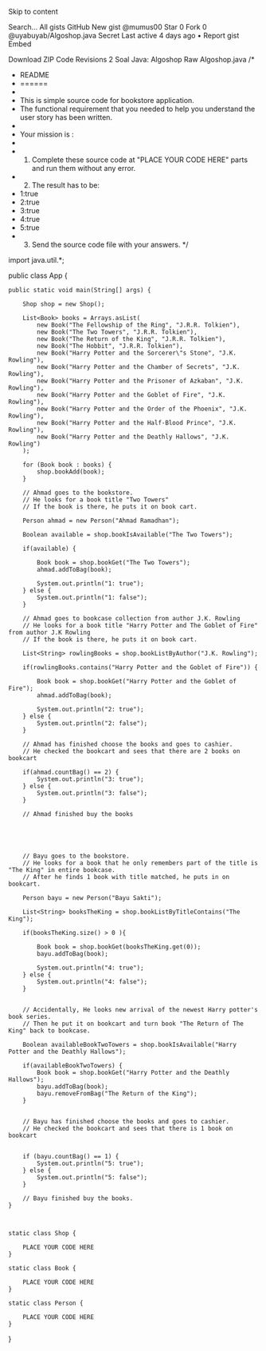 Skip to content
 
Search…
All gists
GitHub
New gist
@mumus00 
  Star 0
  Fork 0
@uyabuyab/Algoshop.java Secret
Last active 4 days ago • 
Report gist
Embed  
<script src="https://gist.github.com/uyab/8cc9e96d30ccba8b70cf0a3633ed33e1.js"></script>
  Download ZIP
 Code  Revisions 2
Soal Java: Algoshop
Raw
 Algoshop.java
/*
* README
* ======
*
* This is simple source code for bookstore application.
* The functional requirement that you needed to help you understand the user story has been written.
*
* Your mission is :
*
* 1. Complete these source code at "PLACE YOUR CODE HERE" parts and run them without any error.
* 2. The result has to be:
*    1:true
*    2:true
*    3:true
*    4:true
*    5:true
* 3. Send the source code file with your answers.
*/

import java.util.*;

public class App {

    public static void main(String[] args) {

        Shop shop = new Shop();

        List<Book> books = Arrays.asList(
            new Book("The Fellowship of the Ring", "J.R.R. Tolkien"),
            new Book("The Two Towers", "J.R.R. Tolkien"),
            new Book("The Return of the King", "J.R.R. Tolkien"),
            new Book("The Hobbit", "J.R.R. Tolkien"),
            new Book("Harry Potter and the Sorcerer\"s Stone", "J.K. Rowling"),
            new Book("Harry Potter and the Chamber of Secrets", "J.K. Rowling"),
            new Book("Harry Potter and the Prisoner of Azkaban", "J.K. Rowling"),
            new Book("Harry Potter and the Goblet of Fire", "J.K. Rowling"),
            new Book("Harry Potter and the Order of the Phoenix", "J.K. Rowling"),
            new Book("Harry Potter and the Half-Blood Prince", "J.K. Rowling"),
            new Book("Harry Potter and the Deathly Hallows", "J.K. Rowling")
        );

        for (Book book : books) {
            shop.bookAdd(book);
        }

        // Ahmad goes to the bookstore.
        // He looks for a book title "Two Towers"
        // If the book is there, he puts it on book cart.

        Person ahmad = new Person("Ahmad Ramadhan");

        Boolean available = shop.bookIsAvailable("The Two Towers");

        if(available) {

            Book book = shop.bookGet("The Two Towers");
            ahmad.addToBag(book);

            System.out.println("1: true");
        } else {
            System.out.println("1: false");
        }

        // Ahmad goes to bookcase collection from author J.K. Rowling
        // He looks for a book title "Harry Potter and The Goblet of Fire" from author J.K Rowling
        // If the book is there, he puts it on book cart.

        List<String> rowlingBooks = shop.bookListByAuthor("J.K. Rowling");

        if(rowlingBooks.contains("Harry Potter and the Goblet of Fire")) {

            Book book = shop.bookGet("Harry Potter and the Goblet of Fire");
            ahmad.addToBag(book);

            System.out.println("2: true");
        } else {
            System.out.println("2: false");
        }

        // Ahmad has finished choose the books and goes to cashier.
        // He checked the bookcart and sees that there are 2 books on bookcart

        if(ahmad.countBag() == 2) {
            System.out.println("3: true");
        } else {
            System.out.println("3: false");
        }

        // Ahmad finished buy the books





        // Bayu goes to the bookstore.
        // He looks for a book that he only remembers part of the title is "The King" in entire bookcase.
        // After he finds 1 book with title matched, he puts in on bookcart.

        Person bayu = new Person("Bayu Sakti");

        List<String> booksTheKing = shop.bookListByTitleContains("The King");

        if(booksTheKing.size() > 0 ){

            Book book = shop.bookGet(booksTheKing.get(0));
            bayu.addToBag(book);

            System.out.println("4: true");
        } else {
            System.out.println("4: false");
        }


        // Accidentally, He looks new arrival of the newest Harry potter's book series.
        // Then he put it on bookcart and turn book "The Return of The King" back to bookcase.

        Boolean availableBookTwoTowers = shop.bookIsAvailable("Harry Potter and the Deathly Hallows");

        if(availableBookTwoTowers) {
            Book book = shop.bookGet("Harry Potter and the Deathly Hallows");
            bayu.addToBag(book);
            bayu.removeFromBag("The Return of the King");
        }


        // Bayu has finished choose the books and goes to cashier.
        // He checked the bookcart and sees that there is 1 book on bookcart


        if (bayu.countBag() == 1) {
            System.out.println("5: true");
        } else {
            System.out.println("5: false");
        }

        // Bayu finished buy the books.
    }



    static class Shop {

        PLACE YOUR CODE HERE
    }

    static class Book {

        PLACE YOUR CODE HERE
    }

    static class Person {

        PLACE YOUR CODE HERE
    }
}
